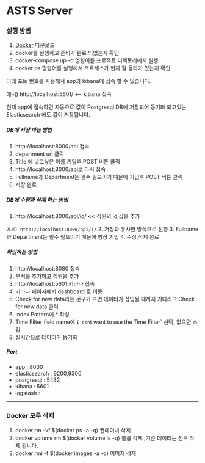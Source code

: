# ASTS Server

### 실행 방법

1. [Docker](https://docs.docker.com/docker-for-windows/install/) 다운로드 
2. docker를 실행하고 준비가 완료 되었는지 확인
3. docker-compose up -d 명령어를 프로젝트 디렉토리에서 실행
4. docker ps 명령어를 실행해서 프로세스가 현재 잘 올라가 있는지 확인

아래 포트 번호를 사용해서 app과 kibana에 접속 할 수 있습니다.

예시) http://localhost:5601/ <-- kibana 접속

현재 app에 접속하면 자동으로 값이 Postgresql DB에 저장되어 동기화 되고있는 Elasticsearch 에도 값이 저장됩니다. 

##### DB에 저장 하는 방법
1. http://localhost:8000/api 접속
2. department url 클릭
3. Title 에 넣고싶은 이름 기입후 POST 버튼 클릭
4. http://localhost:8000/api로 다시 접속
5. Fullname과 Department는 필수 필드이기 때문에 기입후 POST 버튼 클릭
6. 저장 완료

##### DB에 수정과 삭제 하는 방법
1. http://localhost:8000/api/id/  << 직원의 id 값을 추가

`예시) http://localhost:8000/api/1/` 
2. 저장과 유사한 방식으로 진행
3. Fullname 과 Department는 필수 필드이기 때문에 항상 기입
4. 수정,삭제 완료

##### 확인하는 방법
1. http://localhost:8080 접속
2. 부서를 추가하고 직원을 추가
3. http://localhost:5601 키바나 접속
4. 키바나 페이지에서 dashboard 로 이동
5. Check for new data라는 문구가 뜨면 데이터가 삽입될 때까지 기다리고 Check for new data 클릭
6. Index Pattern에 * 작성
7. Time Filter field name에 `I don`t want to use the Time Filter` 선택, 없으면 스킵
8. 실시간으로 데이터가 동기화


##### Port
* app : 8000
* elasticsearch : 9200,9300
* postgresql : 5432
* kibana : 5601
* logstash : 

---
### Docker 모두 삭제

1. docker rm -vf $(docker ps -a -q) 컨테이너 삭제
2. docker volume rm $(docker volume ls -q) 볼륨 삭제 ,기존 데이터는 전부 삭제 됩니다.
3. docker rmi -f $(docker images -a -q) 이미지 삭제


